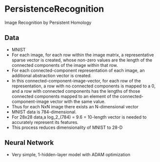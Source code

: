 # PersistenceRecognition
Image Recognition by Persistent Homology

## Data
- MNIST
- For each image, for each row within the image matrix, a representative sparse vector is created, whose non-zero values are the length of the connected components of the image within that row. 
- For each connected-component representation of each image, an additional abstraction vector is created. 
- In this connected-component-image-vector, for each row of the representation, a row with no connected components is mapped to a 0, and a row with connected components has the lengths of those connected components mapped to an element of the connected-component-image vector with the same value. 
- Thus for each NxN image there exists an N-dimensional vector
- MNIST data is 784-dimensional. 
- For 28x28 data,a log_2_(784) = 9.6 = 10-length vector is needed to accurately represent its features. 
- This process reduces dimensionality of MNIST to 28-D

## Neural Network
- Very simple, 1-hidden-layer model with ADAM optimization

